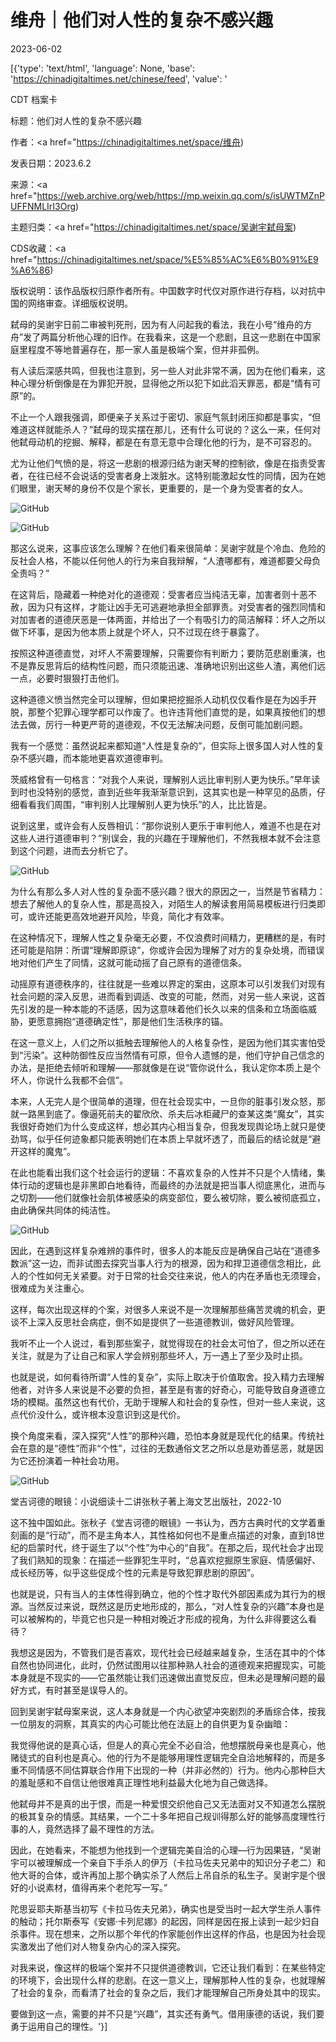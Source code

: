 # 维舟｜他们对人性的复杂不感兴趣

2023-06-02

[{'type': 'text/html', 'language': None, 'base': 'https://chinadigitaltimes.net/chinese/feed', 'value': '

CDT 档案卡

标题：他们对人性的复杂不感兴趣

作者：<a href="https://chinadigitaltimes.net/space/维舟)

发表日期：2023.6.2

来源：<a href="https://web.archive.org/web/https://mp.weixin.qq.com/s/isUWTMZnPUFFNMLIrI3Org)

主题归类：<a href="https://chinadigitaltimes.net/space/吴谢宇弑母案)

CDS收藏：<a href="https://chinadigitaltimes.net/space/%E5%85%AC%E6%B0%91%E9%A6%86)

版权说明：该作品版权归原作者所有。中国数字时代仅对原作进行存档，以对抗中国的网络审查。详细版权说明。





弑母的吴谢宇日前二审被判死刑，因为有人问起我的看法，我在小号“维舟的方舟”发了两篇分析他心理的旧作。在我看来，这是一个悲剧，且这一悲剧在中国家庭里程度不等地普遍存在，那一家人虽是极端个案，但并非孤例。

有人读后深感共鸣，但我也注意到，另一些人对此非常不满，因为在他们看来，这种心理分析倒像是在为罪犯开脱，显得他之所以犯下如此滔天罪恶，都是“情有可原”的。

不止一个人跟我强调，即便亲子关系过于密切、家庭气氛封闭压抑都是事实，“但难道这样就能杀人？”弑母的现实摆在那儿，还有什么可说的？这么一来，任何对他弑母动机的挖掘、解释，都是在有意无意中合理化他的行为，是不可容忍的。

尤为让他们气愤的是，将这一悲剧的根源归结为谢天琴的控制欲，像是在指责受害者，在往已经不会说话的受害者身上泼脏水。这特别能激起女性的同情，因为在她们眼里，谢天琴的身份不仅是个家长，更重要的，是一个身为受害者的女人。

![GitHub](https://chinadigitaltimes.net/chinese/files/2023/06/post-696698-6479912a9c2d7.png)

![GitHub](https://chinadigitaltimes.net/chinese/files/2023/06/post-696698-6479912aa6bba.png)

那这么说来，这事应该怎么理解？在他们看来很简单：吴谢宇就是个冷血、危险的反社会人格，不能以任何他人的行为来自我辩解，“人渣哪都有，难道都要父母负全责吗？”

在这背后，隐藏着一种绝对化的道德观：受害者应当纯洁无辜，加害者则十恶不赦，因为只有这样，才能让凶手无可逃避地承担全部罪责。对受害者的强烈同情和对加害者的道德厌恶是一体两面，并给出了一个有吸引力的简洁解释：坏人之所以做下坏事，是因为他本质上就是个坏人，只不过现在终于暴露了。

按照这种道德直觉，对坏人不需要理解，只需要你有判断力；要防范悲剧重演，也不是靠反思背后的结构性问题，而只须能迅速、准确地识别出这些人渣，离他们远一点，必要时狠狠打击他们。

这种道德义愤当然完全可以理解，但如果把挖掘杀人动机仅仅看作是在为凶手开脱，那整个犯罪心理学都可以作废了。也许违背他们直觉的是，如果真按他们的想法去做，厉行一种更严苛的道德观，不仅无法解决问题，反倒可能加剧问题。

我有一个感觉：虽然说起来都知道“人性是复杂的”，但实际上很多国人对人性的复杂不感兴趣，而本能地更喜欢道德审判。

茨威格曾有一句格言：“对我个人来说，理解别人远比审判别人更为快乐。”早年读到时也没特别的感觉，直到近些年我渐渐意识到，这其实也是一种罕见的品质，仔细看看我们周围，“审判别人比理解别人更为快乐”的人，比比皆是。

说到这里，或许会有人反唇相讥：“那你说别人更乐于审判他人，难道不也是在对这些人进行道德审判？”别误会，我的兴趣在于理解他们，不然我根本就不会注意到这个问题，进而去分析它了。

![GitHub](https://chinadigitaltimes.net/chinese/files/2023/06/post-696698-6479912abb24b.png)

为什么有那么多人对人性的复杂面不感兴趣？很大的原因之一，当然是节省精力：想去了解他人的复杂人性，那是高投入，对陌生人的解读套用简易模板进行归类即可，或许还能更高效地避开风险，毕竟，简化才有效率。

在这种情况下，理解人性之复杂毫无必要，不仅浪费时间精力，更糟糕的是，有时还可能是陷阱：所谓“理解即原谅”，你或许会因为理解了对方的复杂处境，而错误地对他们产生了同情，这就可能动摇了自己原有的道德信条。

动摇原有道德秩序的，往往就是一些难以界定的案由，这原本可以引发我们对现有社会问题的深入反思，进而看到调适、改变的可能，然而，对另一些人来说，这首先引发的是一种本能的不适感，因为这意味着他们长久以来的信条和立场面临威胁，更愿意拥抱“道德确定性”，那是他们生活秩序的锚。

在这一意义上，人们之所以抵触去理解他人的人格复杂性，是因为他们其实害怕受到“污染”。这种防御性反应当然情有可原，但令人遗憾的是，他们守护自己信念的办法，是拒绝去倾听和理解——那就像是在说“管你说什么，我认定你本质上是个坏人，你说什么我都不会信”。

本来，人无完人是个很简单的道理，但在社会现实中，一旦你的脏事引发众怒，那就一路黑到底了。像逼死前夫的翟欣欣、杀夫后冰柜藏尸的查某这类“魔女”，其实我很好奇她们为什么变成这样，想必其内心相当复杂，但我发现舆论场上就只是使劲骂，似乎任何迹象都只能表明她们在本质上早就坏透了，而最后的结论就是“避开这样的魔鬼”。

在此也能看出我们这个社会运行的逻辑：不喜欢复杂的人性并不只是个人情绪，集体行动的逻辑也是非黑即白地看待，而最终的办法就是把当事人彻底黑化，进而与之切割——他们就像社会肌体被感染的病变部位，要么被切除，要么被彻底孤立，由此确保共同体的纯洁性。

![GitHub](https://chinadigitaltimes.net/chinese/files/2023/06/post-696698-6479912acca89.png)

因此，在遇到这样复杂难辨的事件时，很多人的本能反应是确保自己站在“道德多数派”这一边，而非试图去探究当事人行为的根源，因为和捍卫道德信念相比，此人的个性如何无关紧要。对于日常的社会交往来说，他人的内在矛盾也无须理会，很难成为关注重心。

这样，每次出现这样的个案，对很多人来说不是一次理解那些痛苦灵魂的机会，更谈不上深入反思社会病症，倒不如是提供了一些道德教训，做好风险管理。

我听不止一个人说过，看到那些案子，就觉得现在的社会太可怕了，但之所以还在关注，就是为了让自己和家人学会辨别那些坏人，万一遇上了至少及时止损。

也就是说，如何看待所谓“人性的复杂”，实际上取决于价值取舍。投入精力去理解他者，对许多人来说是不必要的负担，甚至是有害的好奇心，可能导致自身道德立场的模糊。虽然这也有代价，无助于理解人和社会的复杂性，但对一些人来说，这点代价没什么，或许根本没意识到这是代价。

换个角度来看，深入探究“人性”的那种兴趣，恐怕本身就是现代化的结果。传统社会在意的是“德性”而非“个性”，过往的无数通俗文艺之所以总是劝善惩恶，就是因为它还扮演着一种社会功用。

![GitHub](https://chinadigitaltimes.net/chinese/files/2023/06/post-696698-6479912ad9eef.)

堂吉诃德的眼镜：小说细读十二讲张秋子著上海文艺出版社，2022-10

这不独中国如此。张秋子《堂吉诃德的眼镜》一书认为，西方古典时代的文学着重刻画的是“行动”，而不是主角本人，其性格如何也不是重点描述的对象，直到18世纪的启蒙时代，终于诞生了以“个性”为中心的“自我”。在那之后，现代社会才出现了我们熟知的现象：在描述一些罪犯生平时，“总喜欢挖掘原生家庭、情感偏好、成长经历等，似乎这些促成个性的元素是导致犯罪悲剧的原因”。

也就是说，只有当人的主体性得到确立，他的个性才取代外部因素成为其行为的根源。当然反过来说，既然这是历史地形成的，那么，“对人性复杂的兴趣”本身也是可以被解构的，毕竟它也只是一种相对晚近才形成的视角，为什么非得要这么看待？

我想这是因为，不管我们是否喜欢，现代社会已经越来越复杂，生活在其中的个体自然也协同进化，此时，仍然试图用以往那种熟人社会的道德观来把握现实，可能本身就是不现实的——它虽然能让我们迅速做出直觉反应，但未必是理解问题的最好方式，有时甚至是误导人的。

回到吴谢宇弑母案来说，这人本身就是一个内心欲望冲突剧烈的矛盾综合体，按我一位朋友的洞察，其真实的内心可能比他在法庭上的自供更为复杂幽暗：



我觉得他说的是真心话，但是人的真心完全不必自洽，他想摆脱母亲也是真心，他赌徒式的自利也是真心。他的行为不是能够用理性逻辑完全自洽地解释的，而是多重不同情感不同估算联合作用下出现的一种（并非必然的）行为。他内心那种巨大的羞耻感和不自信让他很难真正理性地利益最大化地为自己做选择。

他弑母并不是真的出于恨，而是一种爱恨交织他自己又无法面对又不知道怎么摆脱的极其复杂的情感。其结果，一个二十多年把自己规训得那么好的能够高度理性行事的人，竟然选择了最不理性的方法。



因此，在她看来，不能想为他找到一个逻辑完美自洽的心理—行为因果链，“吴谢宇可以被理解成一个亲自下手杀人的伊万（卡拉马佐夫兄弟中的知识分子老二）和他大哥的合体，或许再加上那个确实杀了人然后上吊自杀的私生子。吴谢宇是个很好的小说素材，值得再来个老陀写一写。”

陀思妥耶夫斯基当初写《卡拉马佐夫兄弟》，确实也是受当时一起大学生杀人事件的触动；托尔斯泰写《安娜·卡列尼娜》的起因，同样是因在报上读到一起少妇自杀事件。现在想来，之所以那个年代的作家能创作出这样的作品，也是因为社会现实激发出了他们对人物复杂内心的深入探究。

对我来说，像这样的极端个案并不只提供道德教训，它还让我们看到：在某些特定的环境下，会出现什么样的悲剧。在这一意义上，理解那种人性的复杂，也就理解了社会的复杂，而看清了社会的复杂之后，我们才能理解自己所身处其中的现实。

要做到这一点，需要的并不只是“兴趣”，其实还有勇气。借用康德的话说，我们要勇于运用自己的理性。'}]
